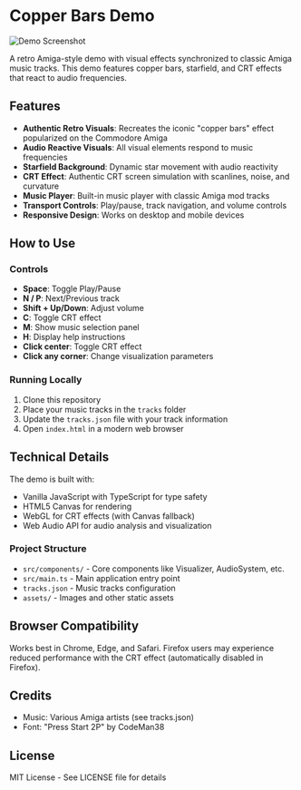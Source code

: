 # Copper Bars Demo

![Demo Screenshot](./assets/screenshots/demo-screenshot.png)

A retro Amiga-style demo with visual effects synchronized to classic Amiga music tracks. This demo features copper bars, starfield, and CRT effects that react to audio frequencies.

## Features

- **Authentic Retro Visuals**: Recreates the iconic "copper bars" effect popularized on the Commodore Amiga
- **Audio Reactive Visuals**: All visual elements respond to music frequencies
- **Starfield Background**: Dynamic star movement with audio reactivity
- **CRT Effect**: Authentic CRT screen simulation with scanlines, noise, and curvature
- **Music Player**: Built-in music player with classic Amiga mod tracks
- **Transport Controls**: Play/pause, track navigation, and volume controls
- **Responsive Design**: Works on desktop and mobile devices

## How to Use

### Controls

- **Space**: Toggle Play/Pause
- **N / P**: Next/Previous track
- **Shift + Up/Down**: Adjust volume
- **C**: Toggle CRT effect
- **M**: Show music selection panel
- **H**: Display help instructions
- **Click center**: Toggle CRT effect
- **Click any corner**: Change visualization parameters

### Running Locally

1. Clone this repository
2. Place your music tracks in the `tracks` folder
3. Update the `tracks.json` file with your track information
4. Open `index.html` in a modern web browser

## Technical Details

The demo is built with:

- Vanilla JavaScript with TypeScript for type safety
- HTML5 Canvas for rendering
- WebGL for CRT effects (with Canvas fallback)
- Web Audio API for audio analysis and visualization

### Project Structure

- `src/components/` - Core components like Visualizer, AudioSystem, etc.
- `src/main.ts` - Main application entry point
- `tracks.json` - Music tracks configuration
- `assets/` - Images and other static assets

## Browser Compatibility

Works best in Chrome, Edge, and Safari. Firefox users may experience reduced performance with the CRT effect (automatically disabled in Firefox).

## Credits

- Music: Various Amiga artists (see tracks.json)
- Font: "Press Start 2P" by CodeMan38

## License

MIT License - See LICENSE file for details
